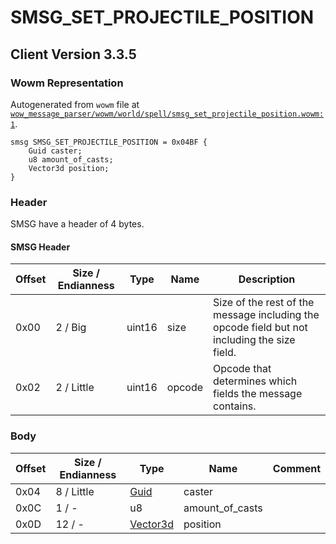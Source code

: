# SMSG_SET_PROJECTILE_POSITION

## Client Version 3.3.5

### Wowm Representation

Autogenerated from `wowm` file at [`wow_message_parser/wowm/world/spell/smsg_set_projectile_position.wowm:1`](https://github.com/gtker/wow_messages/tree/main/wow_message_parser/wowm/world/spell/smsg_set_projectile_position.wowm#L1).
```rust,ignore
smsg SMSG_SET_PROJECTILE_POSITION = 0x04BF {
    Guid caster;
    u8 amount_of_casts;
    Vector3d position;
}
```
### Header

SMSG have a header of 4 bytes.

#### SMSG Header

| Offset | Size / Endianness | Type   | Name   | Description |
| ------ | ----------------- | ------ | ------ | ----------- |
| 0x00   | 2 / Big           | uint16 | size   | Size of the rest of the message including the opcode field but not including the size field.|
| 0x02   | 2 / Little        | uint16 | opcode | Opcode that determines which fields the message contains.|

### Body

| Offset | Size / Endianness | Type | Name | Comment |
| ------ | ----------------- | ---- | ---- | ------- |
| 0x04 | 8 / Little | [Guid](../types/packed-guid.md) | caster |  |
| 0x0C | 1 / - | u8 | amount_of_casts |  |
| 0x0D | 12 / - | [Vector3d](vector3d.md) | position |  |

